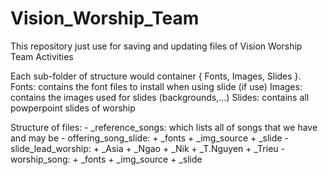 # Vision_Worship_Team
This repository just use for saving and updating files of Vision Worship Team Activities

Each sub-folder of structure would container { Fonts, Images, Slides }.
    Fonts: contains the font files to install when using slide (if use)
    Images: contains the images used for slides (backgrounds,...)
    Slides: contains all powperpoint slides of worship
    

Structure of files:
    - _reference_songs: which lists all of songs that we have and may be
    - offering_song_slide:
        + _fonts
        + _img_source
        + _slide
    - slide_lead_worship:
        + _Asia
        + _Ngao
        + _Nik
        + _T.Nguyen
        + _Trieu
    - worship_song:
        + _fonts
        + _img_source
        + _slide
        
